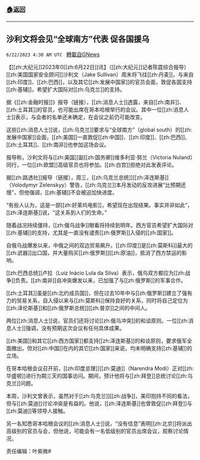 ###  [:house:返回](README.md)
---


## 沙利文将会见“全球南方”代表 促各国援乌
`6/22/2023 4:30 AM UTC ` [轉載自GNews](https://gnews.org/articles/1403756)


【[[zh:大纪元]]2023年0[[zh:6月22日]]讯】（[[zh:大纪元]]记者陈霆综合报导）[[zh:美国国家安全顾问]]沙利文（Jake Sullivan）周末将飞往[[zh:丹麦]]，与来自[[zh:印度]]、[[zh:巴西]]，以及其它[[zh:发展中国家]]的官员会面，敦促各国支持[[zh:基辅]]，希望扩大国际对[[zh:乌克兰]]的支持。

据《[[zh:金融时报]]》报导（链接），[[zh:消息人士]]透露，来自[[zh:南非]]、[[zh:土耳其]]的官员，也可能出席在哥本哈根举行的会议。其中一位[[zh:消息人士]]表示，与会者的名单还未确定，在会议之前仍可能改变。

这些[[zh:消息人士]]说，[[zh:乌克兰]]要求与“全球南方”（global south）的[[zh:发展中国家]]会面，[[zh:美国]]一直敦促[[zh:中国]]、[[zh:印度]]、[[zh:巴西]]、[[zh:土耳其]]、[[zh:南非]]也参加这场会议。

报导称，沙利文将与[[zh:美国]]副[[zh:国务卿]]维多利亚·努兰（Victoria Nuland）同行，一位[[zh:欧盟]]高级官员也将参加。[[zh:白宫]]拒绝对此发表评论。

据[[zh:路透社]]报导（链接），周三，[[zh:乌克兰总统]][[zh:泽连斯基]]（Volodymyr Zelenskyy）警告，[[zh:乌克兰]]本月发动的反攻进展“比预期还慢”，但他强调，[[zh:基辅]]不会被迫加快进度。

“有些人认为，这是一部[[zh:好莱坞电影]]，希望现在出现结果。事实并非如此”，[[zh:泽连斯基]]说，“这关系到人们的生命。”

随着战况持续僵持，[[zh:俄乌战争]]眼看将持续到明年。西方官员希望扩大国际对[[zh:基辅]]的支持，尤其是一直没有谴责[[zh:俄罗斯]]入侵的[[zh:国家]]。

自俄乌战爆发以来，中俄之间的双边贸易飙升。[[zh:印度]]是[[zh:莫斯科]]最大的[[zh:武器]]出口国，并大量购买[[zh:俄罗斯]][[zh:原油]]，抵消了西方禁运的影响。

[[zh:巴西总统]]卢拉（Luiz Inácio Lula da Silva）表示，俄乌双方都应为[[zh:战争]]负责。[[zh:南非]]自冲突爆发以来，已加强了与[[zh:俄罗斯]]的军事合作。

[[zh:土耳其]]虽是[[zh:北约成员国]]，但在过去10年中与[[zh:俄罗斯]]建立了强有力的贸易关系，自入侵以来与[[zh:莫斯科]]保持良好的关系，同时将自己定位为[[zh:泽伦斯基]]和[[zh:俄罗斯总统]][[zh:普京]]之间的中间人。

两位[[zh:消息人士]]说，官员们还将讨论[[zh:俄乌冲突]]的和谈原则。一位[[zh:消息人士]]强调，没有预期这次会议有任何具体成果。

[[zh:美国]]和其它[[zh:西方国家]]都支持[[zh:泽连斯基]]的和谈原则，要求俄军全面撤出。但对[[zh:中国]]在内的其它[[zh:国家]]来说，均未明确支持[[zh:基辅]]的立场。

在哥本哈根会议召开前，[[zh:印度总理]][[zh:莫迪]]（Narendra Modi）正对[[zh:华盛顿]]进行为期三天的国事访问。期间，预计他将与[[zh:拜登]]总统讨论[[zh:乌克兰]]问题。

本周，沙利文曾表示，虽然对于[[zh:乌克兰]][[zh:战争]]，美印抱持不同的看法，但与[[zh:莫迪]]讨论冲突是有益的。他说，[[zh:泽连斯基]]也曾敦促[[zh:拜登]]与[[zh:莫迪]]等领导人接触。

另一名知悉哥本哈根会议的[[zh:消息人士]]说，“没有信息”表明[[zh:北京]]将派出高级别的官员与会，但他说，可能会有一名低级别的官员出席会议，观察讨论情况。

责任编辑：叶紫微#

